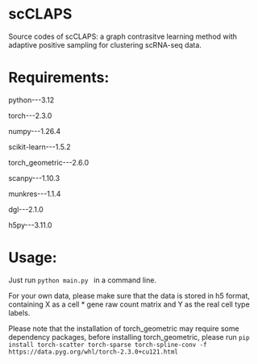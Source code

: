 # scCLAPS
Source codes of scCLAPS: a graph contrasitve learning method with adaptive positive sampling for clustering scRNA-seq data.
# Requirements:
python---3.12

torch---2.3.0

numpy---1.26.4

scikit-learn---1.5.2

torch_geometric---2.6.0

scanpy---1.10.3

munkres---1.1.4

dgl---2.1.0

h5py---3.11.0

# Usage:
Just run 
`python main.py
`
in a command line.

For your own data, please make sure that the data is stored in h5 format, containing X as a cell * gene raw count matrix and Y as the real cell type labels.

Please note that the installation of torch_geometric may require some dependency packages, before installing torch_geometric, please run 
`pip install torch-scatter torch-sparse torch-spline-conv -f https://data.pyg.org/whl/torch-2.3.0+cu121.html
`
